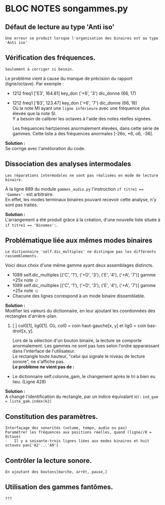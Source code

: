 # BLOC NOTES songammes.py


## Défaut de lecture au type 'Anti iso'
    Une erreur se produit lorsque l'organisation des binaires est au type 'Anti iso'
## Vérification des fréquences.
    Seulement à corriger si besoin.
Le problème vient à cause du manque de précision du rapport (ligne/octave). Par exemple : <br>
* 1212 freq1 ['E3', 164.81] key_don ('+6', '3') dic_donne (66, 17)
* 1212 freq1 ['B3', 123.47] key_don ('+6', '7') dic_donne (66, 18) <br>
Où la note MI ayant une `ligne inférieure` avec une fréquence plus élevée que la note SI. <br>
Y a besoin de calibrer les octaves à l'aide des notes réelles signées.


    Les fréquences hertziennes anormalement élevées, dans cette série de gammes.
Cette liste a des fréquences anormales [-26o, *6, o6, -36].

**Solution :** <br>
Se corrige avec l'amélioration du code.

## Dissociation des analyses intermodales
    Les réparations intermodales ne sont pas réalisées en mode de lecture binaire.
À la ligne 889 du module `gammes_audio.py` l'instruction `if titre1 == 'Gammes':` est arbitraire. <br>
En effet, les modes terminaux binaires pouvant recevoir cette analyse, n'y sont pas traités.

**Solution :** <br>
L'arrangement a été produit grâce à la création, d'une nouvelle liste située à `if titre1 == 'Binomes':`.


## Problématique liée aux mêmes modes binaires
    Le dictionnaire 'self.dic_multiples' ne distingue pas les différents rassemblements.
Voici deux choix d'une même gamme ayant deux assemblages distincts.
* 1089 self.dic_multiples [('C', '1'), ('+D', '3'), ('E', '4'), ('+A', '7')] gamme +25x note ☺
* 1089 self.dic_multiples [('C', '1'), ('+D', '3'), ('E', '4'), ('+A', '7')] gamme +25x note ☺
* Chacune des lignes correspond à un mode binaire dissemblable.<br>

**Solution :** <br>
Modifier les valeurs du dictionnaire, en leur ajoutant les coordonnées des rectangles d'arrière-plan. <br>
1. [ ] col0[1], lig0[1]. Où, col0 = coin haut-gauche[x, y] et lig0 = coin bas-droit[x, y].


    Lors de la sélection d'un bouton binaire, la lecture se comporte anormalement.
Les gammes ne sont pas lues selon l'ordre apparaissant dans l'interface de l'utilisateur. <br>
Le rectangle toute hauteur, "celui qui signale le niveau de lecture sonore", ne s'affiche pas. <br>
**Le problème ne vient pas de :**
* Le dictionnaire self.colonne_gam, le changement après le tri a bien eu lieu. (Ligne 428) <br>

**Solution :** <br>
A changé l'identification du rectangle, par un indice équivalant ici : `ind_gam = liste_gam.index(k2)` <br>


## Constitution des paramètres.
    Interfaçage des sonorités (volume, tempo, audio ou pas)
    Paramétrer les fréquences aux positions réelles, quand (ligne//8 = Octave)
    -   Il y a soixante-trois lignes liées aux modes binaires et huit octaves pan['A2'...'A9']

## Contrôler la lecture sonore.
    En ajoutant des boutons[marche, arrêt, pause,]

## Utilisation des gammes fantômes.
    ???
